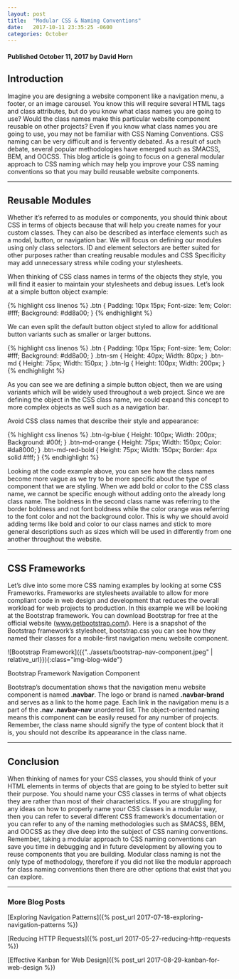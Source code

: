 ```yaml
---
layout: post
title:  "Modular CSS & Naming Conventions"
date:   2017-10-11 23:35:25 -0600
categories: October
---
```



#### Published October 11, 2017 by David Horn


## Introduction
Imagine you are designing a website component like a navigation menu, a footer, or an image carousel. You know this will require several HTML tags and class attributes, but do you know what class names you are going to use? Would the class names make this particular website component reusable on other projects? Even if you know what class names you are going to use, you may not be familiar with CSS Naming Conventions. CSS naming can be very difficult and is fervently debated. As a result of such debate, several popular methodologies have emerged such as SMACSS, BEM, and OOCSS. This blog article is going to focus on a general modular approach to CSS naming which may help you improve your CSS naming conventions so that you may build reusable website components. 

****

## Reusable Modules
Whether it’s referred to as modules or components, you should think about CSS in terms of objects because that will help you create names for your custom classes. They can also be described as interface elements such as a modal, button, or navigation bar. We will focus on defining our modules using only class selectors. ID and element selectors are better suited for other purposes rather than creating reusable modules and CSS Specificity may add unnecessary stress while coding your stylesheets.

When thinking of CSS class names in terms of the objects they style, you will find it easier to maintain your stylesheets and debug issues. Let’s look at a simple button object example:

{% highlight css linenos %}
.btn {
   Padding: 10px 15px;
   Font-size: 1em;
   Color: #fff;
   Background: #dd8a00;
}
{% endhighlight %}

We can even split the default button object styled to allow for additional button variants such as smaller or larger buttons.

{% highlight css linenos %}
.btn {
   Padding: 10px 15px;
   Font-size: 1em;
   Color: #fff;
   Background: #dd8a00;
}
.btn-sm {
   Height: 40px;
   Width: 80px;
}
.btn-md {
   Height: 75px;
   Width: 150px;
}
.btn-lg {
   Height: 100px;
   Width: 200px;
}
{% endhighlight %}

As you can see we are defining a simple button object, then we are using variants which will be widely used throughout a web project. Since we are defining the object in the CSS class name, we could expand this concept to more complex objects as well such as a navigation bar. 

Avoid CSS class names that describe their style and appearance:

{% highlight css linenos %}
.btn-lg-blue {
   Height: 100px;
   Width: 200px;
   Background: #00f;
}
.btn-md-orange {
   Height: 75px;
   Width: 150px;
   Color: #da8000;
}
.btn-md-red-bold {
   Height: 75px;
   Width: 150px;
   Border: 4px solid #fff;
}
{% endhighlight %}

Looking at the code example above, you can see how the class names become more vague as we try to be more specific about the type of component that we are styling. When we add bold or color to the CSS class name, we cannot be specific enough without adding onto the already long class name. The boldness in the second class name was referring to the border boldness and not font boldness while the color orange was referring to the font color and not the background color. This is why we should avoid adding terms like bold and color to our class names and stick to more general descriptions such as sizes which will be used in differently from one another throughout the website. 

****

## CSS Frameworks
Let’s dive into some more CSS naming examples by looking at some CSS Frameworks. Frameworks are stylesheets available to allow for more compliant code in web design and development that reduces the overall workload for web projects to production. In this example we will be looking at the Bootstrap framework. You can download Bootstrap for free at the official website (www.getbootstrap.com/). Here is a snapshot of the Bootstrap framework’s stylesheet, bootstrap.css you can see how they named their classes for a mobile-first navigation menu website component.  

![Bootstrap Framework]({{"../assets/bootstrap-nav-component.jpeg" | relative_url}}){:class="img-blog-wide"}
<div class="text-center blog-caption">
Bootstrap Framework Navigation Component
</div>

Bootstrap’s documentation shows that the navigation menu website component is named <b>.navbar</b>. The logo or brand is named <b>.navbar-brand</b> and serves as a link to the home page. Each link in the navigation menu is a part of the <b>.nav .navbar-nav</b> unordered list. The object-oriented naming means this component can be easily reused for any number of projects. Remember, the class name should signify the type of content block that it is, you should not describe its appearance in the class name. 

****

## Conclusion
When thinking of names for your CSS classes, you should think of your HTML elements in terms of objects that are going to be styled to better suit their purpose. You should name your CSS classes in terms of what objects they are rather than most of their characteristics. If you are struggling for any ideas on how to properly name your CSS classes in a modular way, then you can refer to several different CSS framework’s documentation or you can refer to any of the naming methodologies such as SMACSS, BEM, and OOCSS as they dive deep into the subject of CSS naming conventions. Remember, taking a modular approach to CSS naming conventions can save you time in debugging and in future development by allowing you to reuse components that you are building. Modular class naming is not the only type of methodology, therefore if you did not like the modular approach for class naming conventions then there are other options that exist that you can explore. 

****

### More Blog Posts
[Exploring Navigation Patterns]({% post_url 2017-07-18-exploring-navigation-patterns %})

[Reducing HTTP Requests]({% post_url 2017-05-27-reducing-http-requests %})

[Effective Kanban for Web Design]({% post_url 2017-08-29-kanban-for-web-design %})


